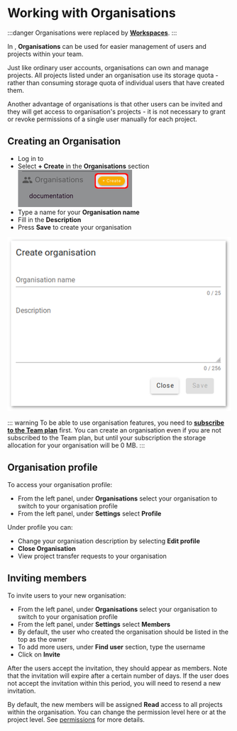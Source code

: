 # Working with Organisations
<Badge text="deprecated" type="error"/>

:::danger
Organisations were replaced by [**Workspaces**](../../manage/workspaces/).
:::

In <MainPlatformName />, **Organisations** can be used for easier management of users and projects within your team.

Just like ordinary user accounts, organisations can own and manage <MainPlatformName /> projects. All projects listed under an organisation use its  storage quota - rather than consuming storage quota of individual users that have created them.

Another advantage of organisations is that other users can be invited and they will get access to organisation's projects - it is not necessary to grant or revoke permissions of a single user manually for each project.

## Creating an Organisation

- Log in to <AppDomainNameLink />
- Select **+ Create** in the **Organisations** section
  ![new organisation](./mergin-organisation-create.png)
- Type a name for your **Organisation name**
- Fill in the **Description**
- Press **Save** to create your organisation

![](./create-organisation.png)

::: warning
To be able to use organisation features, you need to [**subscribe to the Team plan**](../subscriptions/index.md) first. You can create an organisation even if you are not subscribed to the Team plan, but until your subscription the storage allocation for your organisation will be 0 MB.
:::

## Organisation profile

To access your organisation profile:

- From the left panel, under **Organisations** select your organisation to switch to your organisation profile
- From the left panel, under **Settings** select **Profile**

Under profile you can:
- Change your organisation description by selecting **Edit profile**
- **Close Organisation**
- View project transfer requests to your organisation

## Inviting members

To invite <MainPlatformName /> users to your new organisation:

- From the left panel, under **Organisations** select your organisation to switch to your organisation profile
- From the left panel, under **Settings** select **Members**
- By default, the user who created the organisation should be listed in the top as the owner
- To add more users, under **Find user** section, type the username
- Click on **Invite**

After the users accept the invitation, they should appear as members. Note that the invitation will expire after a certain number of days. If the user does not accept the invitation within this period, you will need to resend a new invitation.

By default, the new members will be assigned **Read** access to all projects within the organisation. You can change the permission level here or at the project level. See [permissions](../../manage/permissions.md) for more details.
